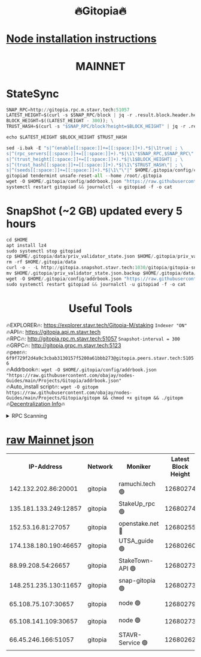 <h1 align="center"> 🔥Gitopia🔥</h1>

[Node installation instructions](https://github.com/obajay/nodes-Guides/tree/main/Projects/Gitopia)
=

<h1 align="center"> MAINNET</h1>

# StateSync
```python
SNAP_RPC=http://gitopia.rpc.m.stavr.tech:51057
LATEST_HEIGHT=$(curl -s $SNAP_RPC/block | jq -r .result.block.header.height); \
BLOCK_HEIGHT=$((LATEST_HEIGHT - 300)); \
TRUST_HASH=$(curl -s "$SNAP_RPC/block?height=$BLOCK_HEIGHT" | jq -r .result.block_id.hash)

echo $LATEST_HEIGHT $BLOCK_HEIGHT $TRUST_HASH

sed -i.bak -E "s|^(enable[[:space:]]+=[[:space:]]+).*$|\1true| ; \
s|^(rpc_servers[[:space:]]+=[[:space:]]+).*$|\1\"$SNAP_RPC,$SNAP_RPC\"| ; \
s|^(trust_height[[:space:]]+=[[:space:]]+).*$|\1$BLOCK_HEIGHT| ; \
s|^(trust_hash[[:space:]]+=[[:space:]]+).*$|\1\"$TRUST_HASH\"| ; \
s|^(seeds[[:space:]]+=[[:space:]]+).*$|\1\"\"|" $HOME/.gitopia/config/config.toml
gitopiad tendermint unsafe-reset-all --home /root/.gitopia
wget -O $HOME/.gitopia/config/addrbook.json "https://raw.githubusercontent.com/obajay/nodes-Guides/main/Projects/Gitopia/addrbook.json"
systemctl restart gitopiad && journalctl -u gitopiad -f -o cat
```
# SnapShot (~2 GB) updated every 5 hours
```python
cd $HOME
apt install lz4
sudo systemctl stop gitopiad
cp $HOME/.gitopia/data/priv_validator_state.json $HOME/.gitopia/priv_validator_state.json.backup
rm -rf $HOME/.gitopia/data
curl -o - -L http://gitopia.snapshot.stavr.tech:1030/gitopia/gitopia-snap.tar.lz4 | lz4 -c -d - | tar -x -C $HOME/.gitopia --strip-components 2
mv $HOME/.gitopia/priv_validator_state.json.backup $HOME/.gitopia/data/priv_validator_state.json
wget -O $HOME/.gitopia/config/addrbook.json "https://raw.githubusercontent.com/obajay/nodes-Guides/main/Projects/Gitopia/addrbook.json"
sudo systemctl restart gitopiad && journalctl -u gitopiad -f -o cat
```
 <h1 align="center"> Useful Tools</h1>

🔥EXPLORER🔥:      https://explorer.stavr.tech/Gitopia-M/staking  `Indexer "ON"` \
🔥API🔥: 			 		 https://gitopia.api.m.stavr.tech \
🔥RPC🔥:           http://gitopia.rpc.m.stavr.tech:51057              `Snapshot-interval = 300` \
🔥GRPC🔥:          http://gitopia.grpc.m.stavr.tech:5123 \
🔥peer🔥:					 `6f9f729f2d4a9c3cbab3130157f5200a61bbb273@gitopia.peers.stavr.tech:51056` \
🔥Addrbook🔥:    ```wget -O $HOME/.gitopia/config/addrbook.json "https://raw.githubusercontent.com/obajay/nodes-Guides/main/Projects/Gitopia/addrbook.json"``` \
🔥Auto_install script🔥: ```wget -O gitopm https://raw.githubusercontent.com/obajay/nodes-Guides/main/Projects/Gitopia/gitopm && chmod +x gitopm && ./gitopm``` \
🔥[Decentralization Info](https://github.com/obajay/StateSync-snapshots/tree/main/Projects/Gitopia/Decentralization)🔥

<details>
<summary>RPC Scanning</summary>

<h2 align="center"> We scan nodes in real time every 4 hours. And we provide the final result of RPC endpoints.
We cannot influence the operation of these nodes in any way. </h2>


```python
If Voting Power is higher than 0 --> then the Node is a validator of the network and may be subject to attack and be a potential threat to the chain.
```
```python
We marked such validators with a red symbol
```

</details>

[raw Mainnet json](https://rpc-check.gitopm.stavr.tech/gitopm/rpc-gitopm-result.json)
=

<table><tr><th>IP-Address</th><th>Network</th><th>Moniker</th><th>Latest Block Height</th><th>Earliest Block Height</th><th>Catching Up</th><th>Tx Index</th><th>Voting Power</th><th>Scan Time</th></tr><tr><td>142.132.202.86:20001</td><td>gitopia</td><td>ramuchi.tech 🟢</td><td>12680274</td><td>6548337</td><td>False</td><td>on</td><td>0</td><td>2024-01-23T09:51:58.989206149UTC</td></tr><tr><td>135.181.133.249:12857</td><td>gitopia</td><td>StakeUp_rpc 🟢</td><td>12680274</td><td>8010001</td><td>False</td><td>on</td><td>0</td><td>2024-01-23T09:51:59.319532183UTC</td></tr><tr><td>152.53.16.81:27057</td><td>gitopia</td><td>openstake.net 🔴</td><td>12680255</td><td>10455001</td><td>False</td><td>off</td><td>26656</td><td>2024-01-23T09:51:23.625637105UTC</td></tr><tr><td>174.138.180.190:46657</td><td>gitopia</td><td>UTSA_guide 🟢</td><td>12680260</td><td>11194706</td><td>False</td><td>on</td><td>0</td><td>2024-01-23T09:51:32.509390467UTC</td></tr><tr><td>88.99.208.54:26657</td><td>gitopia</td><td>StakeTown-API 🟢</td><td>12680273</td><td>11362501</td><td>False</td><td>on</td><td>0</td><td>2024-01-23T09:51:58.447926243UTC</td></tr><tr><td>148.251.235.130:11657</td><td>gitopia</td><td>snap-gitopia 🟢</td><td>12680273</td><td>11730001</td><td>False</td><td>on</td><td>0</td><td>2024-01-23T09:51:58.736508925UTC</td></tr><tr><td>65.108.75.107:30657</td><td>gitopia</td><td>node 🟢</td><td>12680279</td><td>11907586</td><td>False</td><td>on</td><td>0</td><td>2024-01-23T09:52:07.964571830UTC</td></tr><tr><td>65.108.141.109:30657</td><td>gitopia</td><td>node 🟢</td><td>12680273</td><td>12299845</td><td>False</td><td>on</td><td>0</td><td>2024-01-23T09:51:58.190434127UTC</td></tr><tr><td>66.45.246.166:51057</td><td>gitopia</td><td>STAVR-Service 🟢</td><td>12680262</td><td>12675001</td><td>False</td><td>on</td><td>0</td><td>2024-01-23T09:51:39.344220119UTC</td></tr></table>
